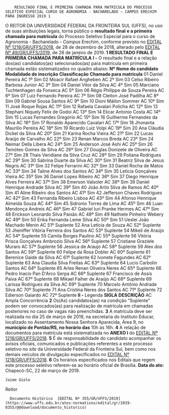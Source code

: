         RESULTADO FINAL E PRIMEIRA CHAMADA PARA MATRÍCULA DO PROCESSO SELETIVO ESPECIAL CURSO DE AGRONOMIA - BACHARELADO – CAMPUS ERECHIM PARA INGRESSO 2019 1  

 O REITOR DA UNIVERSIDADE FEDERAL DA FRONTEIRA SUL (UFFS), no uso de suas atribuições legais, torna público o **resultado final** **e a primeira chamada para matrícula** do Processo Seletivo Especial para o curso de Agronomia - Bacharelado - *Campus*  Erechim, conforme previsto no [EDITAL Nº 1218/GR/UFFS/2018](https://www.uffs.edu.br/atos-normativos/edital/gr/2018-1218), de 28 de dezembro de 2018, alterado pelo [EDITAL Nº 49/GR/UFFS/2019](https://www.uffs.edu.br/atos-normativos/edital/gr/2019-0049), de 28 de janeiro de 2019.  **1 RESULTADO FINAL E PRIMEIRA CHAMADA PARA MATRÍCULA** **I -**  O resultado final e a relação dos(as) candidatos(as) selecionados(as) para matrícula em primeira chamada estão sistematizados no quadro abaixo:     **Nº**    **Nome do candidato**   **Modalidade de inscrição**   **Classificação**   **Chamado para matrícula**     01   Daniel Pereira   AC   1º   Sim     02   Moacir Rafael Angheben   AC   2º   Sim     03   Celso Ribeiro Barbosa Junior   AC   3º   Sim     04   Daniel Vitor da Silva   AC   4º   Sim     05   Marciano Tuchtenhagen da Fonseca   AC   5º   Sim     06   Régis Philippe de Souza Pereira   AC   6º   Sim     07   Luiz Fernando Pereira   AC   7º   Sim     08   Cleiton José Padilha   AC   8º   Sim     09   Gabriel Sousa Santos   AC   9º   Sim     10   Dioni Máilon Sommer   AC   10º   Sim     11   José Roque Rojas   AC   11º   Sim     12   Rafaela Cavalari Policha   AC   12º   Sim     13   Stephani Niquely Felix de Godoi   AC   13º   Sim     14   Elicar Antonio Costa   AC   14º   Sim     15   Lucas Fernandes Gregório   AC   15º   Sim     16   Guilherme Fernandes da Silva   AC   16º   Sim     17   Ronaldo Aparecido Cavalari   AC   17º   Sim     18   Jhonanta Maurilio Pereira   AC   18º   Sim     19   Ricardo Luiz Volpi   AC   19º   Sim     20   Ana Cláudia Dickel da Silva   AC   20º   Sim     21   Karina Rocha Vieira   AC   21º   Sim     22   Lucas Araújo de Carvalho   AC   22º   Sim     23   Renan Marcos Breda   AC   23º   Sim     24   Neimar Della Libera   AC   24º   Sim     25   Anderson José Ashi   AC   25º   Sim     26   Temóteo Gomes da Silva   AC   26º   Sim     27   Douglas Donizete de Oliveira   AC   27º   Sim     28   Thais Veridiane da Silva Cruz   AC   28º   Sim     29   Poliana Rodrigues   AC   29º   Sim     30   Sabrina Duarte da Silva   AC   30º   Sim     31   Beatriz Silva de Jesus Negris   AC   31º   Sim     32   Felipe Ferrarini   AC   32º   Sim     33   Daniel Rocha de Matos   AC   33º   Sim     34   Taline Alves dos Santos   AC   34º   Sim     35   Leticia Gonçalves Vieira   AC   35º   Sim     36   Daniel Lopes Ribeiro   AC   36º   Sim     37   Diego Henrique Alves Ferreira   AC   37º   Sim     38   Emerson Valsoler   AC   38º   Sim     39   Daniel Henrique Andrade Silva   AC   39º   Sim     40   João Arilo Silva de Ramos   AC   40º   Sim     41   Aline Ribeiro dos Santos   AC   41º   Sim     42   Jefferson Chaves Rodrigues   AC   42º   Sim     43   Fernanda Ribeiro Lisboa   AC   43º   Sim     44   Afonso Henrique Almeida Souza   AC   44º   Sim     45   Sidronio Torres de Lima   AC   45º   Sim     46   Luan Mendonça Andreis   AC   46º   Sim     47   Gabriel Iuri Pranke Hermes   AC   47º   Sim     48   Erickson Leonardo Silva Paixão   AC   48º   Sim     49   Nathiele Pinheiro Webery   AC   49º   Sim     50   Erika Fernanda Leme Silva   AC   50º   Sim     51   Ueslei João Machado Menin   AC   51º   Suplente     52   Ana Letícia de Souza   AC   52º   Suplente     53   Jheniffer Vitória Ferreira dos Santos   AC   53º   Suplente     54   Mikeli de Araújo   AC   54º   Suplente     55   Camila Borges Paulino   AC   55º   Suplente     56   Vitória Prisca Gonçalves Ambrozio Silva   AC   56º   Suplente     57   Cristiane Graziele Muraro   AC   57º   Suplente     58   Jessica de Araujo   AC   58º   Suplente     59   Alex dos Santos   AC   59º   Suplente     60   Felipe da Rosa Dobler   AC   60º   Suplente     61   Berenice Gaide da Silva   AC   61º   Suplente     62   Ivonete Fagundes   AC   62º   Suplente     63   Ana Claudia Silva Freitas   AC   63º   Suplente     64   Lucio Carbolin Santos   AC   64º   Suplente     65   Arles Renan Oliveira Neres   AC   65º   Suplente     66   Pedro Inacio Pan D'Arco Serpa   AC   66º   Suplente     67   Francisco de Assis Paiva   AC   67º   Suplente     68   Mikael Faiher de Araújo   AC   68º   Suplente     69   Larissa Rodrigues da Silva   AC   69º   Suplente     70   Marcelo Antônio Andrade Silva   AC   70º   Suplente     71   Ana Cristina Neres dos Santos   AC   71º   Suplente     72   Edierson Gaiardo   AC   72º   Suplente     **II -**  Legenda     **SIGLA**   **DESCRIÇÃO**     AC   Ampla Concorrência       **2**  Os(As) candidatos(as) na condição “Suplente” podem ser convocados(as) para realização de matrícula em chamadas posteriores no caso de vagas não preenchidas.   **3**  A matrícula deve ser realizada no dia 25 de março de 2019, na secretaria do Instituto Educar, localizado no Assentamento Nossa Senhora Aparecida, Área 9, no **município de Pontão/RS, no horário das** 10h às 16h.   **4**  A relação de documentos para matrícula está sistematizada no **ANEXO I**  do [EDITAL Nº 1218/GR/UFFS/2018](https://www.uffs.edu.br/atos-normativos/edital/gr/2018-1218).   **5**  É de responsabilidade do candidato acompanhar os avisos oficiais, comunicados e publicações referentes a este processo seletivo no *site* da Universidade Federal da Fronteira Sul, bem como nos demais veículos de divulgação especificados no [EDITAL Nº 1218/GR/UFFS/2018](https://www.uffs.edu.br/atos-normativos/edital/gr/2018-1218).   **6**  Os horários especificados nos Editais que regem este processo seletivo referem-se ao horário oficial de Brasília.      **Data do ato:** Chapecó-SC, 22 de março de 2019.   
 

    Jaime Giolo   
 Reitor 

      Documento Histórico  [EDITAL Nº 355/GR/UFFS/2019](https://www.uffs.edu.br/atos-normativos/edital/gr/2019-0355/@@download/documento_historico)     
      
